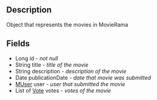 ## Description
Object that represents the movies in MovieRama

## Fields
* Long id - *not null*
* String title - *title of the movie*
* String description - *description of the movie*
* Date publicationDate - *date that movie was submitted*
* [MUser](MUser.md) user - *user that submitted the movie*
* List of [Vote](Vote.md) votes - *votes of the movie*